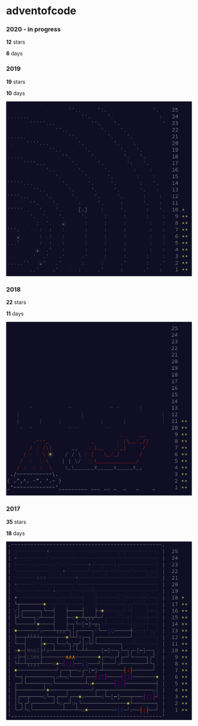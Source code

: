 # adventofcode

### 2020 - in progress
**12** stars

**6** days

### 2019
**19** stars

**10** days

![2019](resources/aoc_2019.png)

### 2018
**22** stars

**11** days

![2018](resources/aoc_2018.png)

### 2017
**35** stars

**18** days

![2017](resources/aoc_2017.png)
